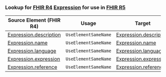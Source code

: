 ### Lookup for [FHIR R4](https://hl7.org/fhir/R4/) [Expression](https://hl7.org/fhir/R4/Expression.html) for use in [FHIR R5](https://hl7.org/fhir/R5/)

| Source Element (FHIR R4) | Usage | Target |
| -------------- | ----- | ------ |
| [Expression.description](https://hl7.org/fhir/R4/Expression.html#resource) | `UseElementSameName` | [Expression.description](https://hl7.org/fhir/R5/Expression.html#resource) |
| [Expression.name](https://hl7.org/fhir/R4/Expression.html#resource) | `UseElementSameName` | [Expression.name](https://hl7.org/fhir/R5/Expression.html#resource) |
| [Expression.language](https://hl7.org/fhir/R4/Expression.html#resource) | `UseElementSameName` | [Expression.language](https://hl7.org/fhir/R5/Expression.html#resource) |
| [Expression.expression](https://hl7.org/fhir/R4/Expression.html#resource) | `UseElementSameName` | [Expression.expression](https://hl7.org/fhir/R5/Expression.html#resource) |
| [Expression.reference](https://hl7.org/fhir/R4/Expression.html#resource) | `UseElementSameName` | [Expression.reference](https://hl7.org/fhir/R5/Expression.html#resource) |
